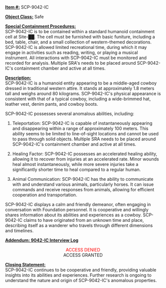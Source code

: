 <strong><u>Item #:</u></strong> SCP-9042-IC

<strong><u>Object Class:</u></strong> Safe

<strong><u>Special Containment Procedures:</u></strong>\
SCP-9042-IC is to be contained within a standard humanoid containment cell at Site-██.
The cell must be furnished with basic funiture, including a bed, table, chair, and a small collection of western-themed decorations.
SCP-9042-IC is allowed limited recreational time, during which it may engage in activities such as reading, writing, or playing a musical instrument.
All interactions with SCP-9042-IC must be monitored and recorded for analysis.
Multiple SRA's needs to be placed around SCP-9042-IC's containment chamber and active at all times.

<strong><u>Description:</u></strong>\
SCP-9042-IC is a humanoid entity appearing to be a middle-aged cowboy dressed in traditional western attire.
It stands at approximately 1.8 meters tall and weighs around 80 kilograms.
SCP-9042-IC's physical appearance is consistent with that of a typical cowboy, including a wide-brimmed hat, leather vest, denim pants, and cowboy boots.

SCP-9042-IC possesses several anomalous abilities, including:

1. Teleportation: SCP-9042-IC is capable of instantaneously appearing and disappearing within a range of approximately 100 meters. This ability seems to be limited to line-of-sight locations and cannot be used to pass through solid objects. Multiple SRA needs to be placed around SCP-9042-IC's containment chamber and active at all times.

2. Healing Factor: SCP-9042-IC possesses an accelerated healing ability, allowing it to recover from injuries at an accelerated rate. Minor wounds heal almost instantaneously, while more severe injuries take a significantly shorter time to heal compared to a regular human.

3. Animal Communication: SCP-9042-IC has the ability to communicate with and understand various animals, particularly horses. It can issue commands and receive responses from animals, allowing for efficient cooperation and transportation.

SCP-9042-IC displays a calm and friendly demeanor, often engaging in conversation with Foundation personnel. It is cooperative and willingly shares information about its abilities and experiences as a cowboy.
SCP-9042-IC claims to have originated from an unknown time and place, describing itself as a wanderer who travels through different dimensions and timelines.

<strong><u>Addendum: 9042-IC Interview Log</u></strong>

<div align="center" onclick="showText()" alt="" style="cursor: help;">
    <div style="color:red" id="accessdenied">ACCESS DENIED</div>
    <div style="color:green display: none" id="accessgranted">ACCESS GRANTED</div>
    <div id="text" style="display: none;">
Interviewed: SCP-9042-IC\
Interviewer: Dr. ███████

Dr. ███████: Good morning, SCP-9042-IC. How are you feeling today?

SCP-9042-IC: Howdy, Doc! I reckon I'm doing just fine. Can't complain 'bout much when you're out on the open range.

Dr. ███████: Fascinating. Can you tell me more about your abilities? How did you acquire them?

SCP-9042-IC: Well, Doc, I can't rightly explain how I got 'em. It's like they've been with me since the day I was born. I've always had a knack for shootin' and healin', and the other abilities just sorta came along. I reckon it's a gift from the universe.

Dr. ███████: Have you encountered any other anomalous entities or phenomena during your travels?

SCP-9042-IC: Oh, you betcha! I've seen things you wouldn't believe. From ghost towns haunted by restless spirits to time loops that'll make your head spin. There's a whole lot more out there than meets the eye, Doc.

Dr. ███████: Interesting. Do you have any knowledge of your origins or how you ended up in our dimension?

SCP-9042-IC: Well, Doc, that's the mystery of it all. I can't rightly recall where I came from or how I got here. It's like my past is shrouded in a haze. But I reckon it don't matter much. I'm here now, and I'm happy to lend a hand where I can.
    </div>
</div>
<script>
    function showText() {
        var t1 = document.getElementById('text');
        var t2 = document.getElementById('accessdenied');
        var t3 = document.getElementById('accessgranted');
        if (t1.style.display === 'none') {
            t1.style.display = 'block';
            t2.style.display = 'none';
            t3.style.display = 'block';
        } else {
            t1.style.display = 'none';
            t2.style.display = 'block';
            t3.style.display = 'none';
        }
    }
</script>

<strong><u>Closing Statement:</u></strong>\
SCP-9042-IC continues to be cooperative and friendly, providing valuable insights into its abilities and experiences.
Further research is ongoing to understand the nature and origin of SCP-9042-IC's anomalous properties.

